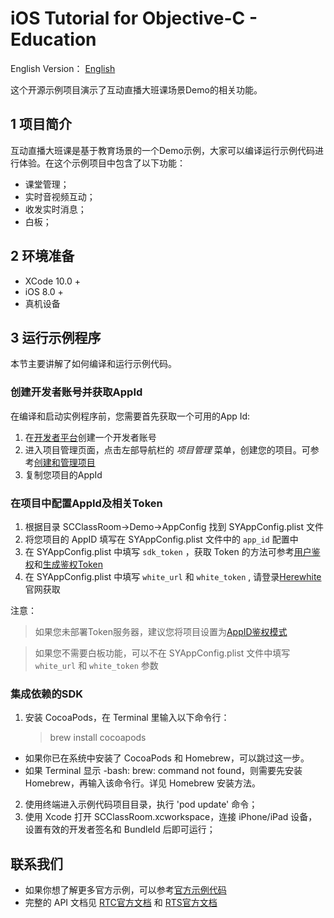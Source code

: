 # iOS Tutorial for Objective-C - Education

English Version： [English](README.md)

这个开源示例项目演示了互动直播大班课场景Demo的相关功能。

## 1 项目简介

互动直播大班课是基于教育场景的一个Demo示例，大家可以编译运行示例代码进行体验。在这个示例项目中包含了以下功能：

- 课堂管理；
- 实时音视频互动；
- 收发实时消息；
- 白板；

## 2 环境准备

- XCode 10.0 +
- iOS 8.0 +
-  真机设备

## 3 运行示例程序

本节主要讲解了如何编译和运行示例代码。

### 创建开发者账号并获取AppId

在编译和启动实例程序前，您需要首先获取一个可用的App Id:

1. 在[开发者平台](https://docs.aivacom.com/cloud/cn/platform/console/registration_and_login/registration_and_login.html)创建一个开发者账号
2. 进入项目管理页面，点击左部导航栏的 *项目管理* 菜单，创建您的项目。可参考[创建和管理项目](https://docs.aivacom.com/cloud/cn/platform/console/create_and_manage_projects/create_and_manage_projects.html)
3. 复制您项目的AppId

   
### 在项目中配置AppId及相关Token

1. 根据目录 SCClassRoom->Demo->AppConfig 找到 SYAppConfig.plist 文件
2. 将您项目的 AppID 填写在 SYAppConfig.plist 文件中的  `app_id` 配置中
3. 在 SYAppConfig.plist 中填写 `sdk_token` ，获取 Token 的方法可参考[用户鉴权](https://docs.aivacom.com/cloud/cn/platform/other/user_auth.html)和[生成鉴权Token](https://docs.aivacom.com/cloud/cn/product_category/rtc_service/rt_video_interaction/common_functions/generate_token/generate_token_java.html)
4. 在 SYAppConfig.plist 中填写 `white_url` 和 `white_token` , 请登录[Herewhite](https://console.herewhite.com/)官网获取

注意：
> 如果您未部署Token服务器，建议您将项目设置为[AppID鉴权模式](https://docs.aivacom.com/cloud/cn/platform/console/create_and_manage_projects/create_and_manage_projects.html)

> 如果您不需要白板功能，可以不在 SYAppConfig.plist 文件中填写 `white_url` 和 `white_token` 参数  

### 集成依赖的SDK

1. 安装 CocoaPods，在 Terminal 里输入以下命令行：  
    > brew install cocoapods  
* 如果你已在系统中安装了 CocoaPods 和 Homebrew，可以跳过这一步。
* 如果 Terminal 显示 -bash: brew: command not found，则需要先安装 Homebrew，再输入该命令行。详见 Homebrew 安装方法。 

2. 使用终端进入示例代码项目目录，执行 'pod update' 命令；
3. 使用 Xcode 打开 SCClassRoom.xcworkspace，连接 iPhone/iPad 设备，设置有效的开发者签名和 BundleId 后即可运行；

## 联系我们

- 如果你想了解更多官方示例，可以参考[官方示例代码](https://github.com/Aivacom?tab=repositories)
- 完整的 API 文档见 [RTC官方文档](https://docs.aivacom.com/cloud/cn/product_category/rtc_service/rt_video_interaction/api/iOS/v2.8.0/category.html) 和 [RTS官方文档](https://docs.aivacom.com/cloud/cn/product_category/rtm_service/instant_messaging/api/iOS/v3.1.3/category.html)